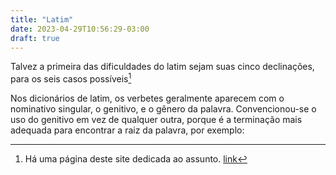 ```yaml
---
title: "Latim"
date: 2023-04-29T10:56:29-03:00
draft: true
---
```


Talvez a primeira das dificuldades do latim sejam suas cinco declinações, para os seis casos possíveis[^casos]


Nos dicionários de latim, os verbetes geralmente aparecem com o nominativo singular, o genitivo, e o gênero da palavra. Convencionou-se o uso do genitivo em vez de qualquer outra, porque é a terminação mais adequada para encontrar a raiz da palavra, por exemplo:



[^casos]: Há uma página deste site dedicada ao assunto. [link](linguistics/morphological-typologies.md)